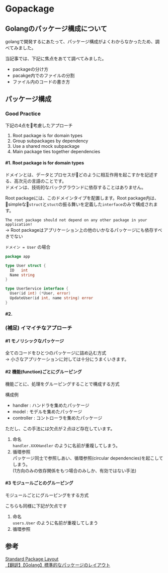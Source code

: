 # Gopackage

## Golangのパッケージ構成について
golangで開発するにあたって、パッケージ構成がよくわからなかったため、調べてみました。  

当記事では、下記に焦点をあてて調べてみました。
- packageの分け方
- pacakge内でのファイルの分割
- ファイル内のコードの書き方

## パッケージ構成
### Good Practice
下記の4点を考慮したアプローチ

1. Root package is for domain types
2. Group subpackages by dependency
3. Use a shared mock subpackage
4. Main package ties together dependencies

#### #1. Root package is for domain types
ドメインとは、データとプロセスがどのように相互作用を起こすかを記述する、高次元の言語のことです。  
ドメインは、技術的なバックグラウンドに依存することはありません。  
  
Root packageには、このドメインタイプを配置します。Root package内は、  
simpleな`struct`と`stuct`の振る舞いを定義した`interface`のみで構成されます。  
  
`The root package should not depend on any other package in your application!`  
→ Root packageはアプリケーション上の他のいかなるパッケージにも依存すべきでない

`ドメイン = User` の場合
```go
package app

type User struct {
  ID   int
  Name string
}

type UserService interface {
  User(id int) (*User, error)
  UpdateUser(id int, name string) error
}
```

#### #2. 


### (補足) イマイチなアプローチ
#### #1 モノリシックなパッケージ
全てのコードをひとつのパッケージに詰め込む方式  
→ 小さなアプリケーションに対しては十分にうまくいきます。

#### #2 機能(function)ごとにグルーピング
機能ごとに、処理をグルーピングすることで構成する方式  

構成例
- handler : ハンドラを集めたパッケージ
- model : モデルを集めたパッケージ
- controller : コントローラを集めたパッケージ

ただし、この手法には欠点が２点ほど存在しています。
1. 命名  
`handler.XXXHandler` のように名前が重複してしまう。
2. 循環参照  
パッケージ同士で参照しあい、循環参照(circular dependencies)を起こしてしまう。  
(1方向のみの依存関係をもつ場合のみしか、有効ではない手法)

#### #3 モジュールごとのグルーピング
モジュールごとにグルーピングをする方式  

こちらも同様に下記が欠点です
1. 命名  
`users.User` のように名前が重複してしまう
2. 循環参照
## 参考
[Standard Package Layout](https://medium.com/@benbjohnson/standard-package-layout-7cdbc8391fc1)  
[【翻訳】【Golang】標準的なパッケージのレイアウト](http://allishackedoff.hatenablog.com/entry/2016/08/23/015016)